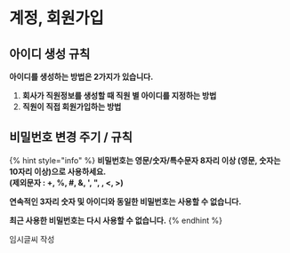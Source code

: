 # 계정, 회원가입

## 아이디 생성 규칙

**아이디를 생성하는 방법은 2가지가 있습니다.**

1. **회사가 직원정보를 생성할 때 직원 별 아이디를 지정하는 방법**
2. **직원이 직접 회원가입하는 방법**

## 비밀번호 변경 주기 / 규칙

{% hint style="info" %}
**비밀번호는 영문/숫자/특수문자 8자리 이상 \(영문, 숫자는 10자리 이상\)으로 사용하세요.  
\(제외문자 : +, %, \#, &, ', ", \, &lt;, &gt;\)**

**연속적인 3자리 숫자 및 아이디와 동일한 비밀번호는 사용할 수 없습니다.**

**최근 사용한 비밀번호는 다시 사용할 수 없습니다.**
{% endhint %}

임시글씨 작성

